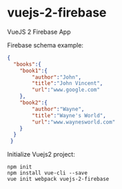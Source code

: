 # vuejs-2-firebase
VueJS 2 Firebase App

Firebase schema example:

```json
{
  "books":{
    "book1":{
        "author":"John",
        "title":"John Vincent",
        "url":"www.google.com"
    },
    "book2":{
        "author":"Wayne",
        "title":"Wayne's World",
        "url":"www.waynesworld.com"
    }
  }
 }
```

Initialize Vuejs2 project:

```shell
npm init
npm install vue-cli --save
vue init webpack vuejs-2-firebase

````
